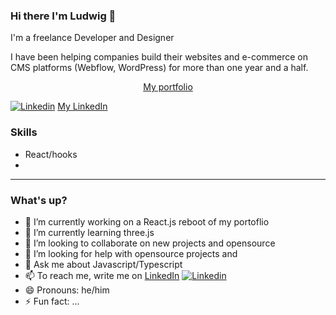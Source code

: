 ### Hi there I'm Ludwig 👋
I'm a freelance Developer and Designer

<p>I have been helping companies build their websites and e-commerce on CMS platforms (Webflow, WordPress) for more than one year and a half.
</p>

<p align="center">
 <a href="https://portfoliolud.webflow.io/">My portfolio</a>
 
 [![Linkedin](https://i.stack.imgur.com/gVE0j.png)](https://www.linkedin.com/in/ludwig-pereira/) <a href="https://www.linkedin.com/in/ludwig-pereira/">My LinkedIn</a>
</p>

### Skills
- React/hooks
- 
---
### What's up?
- 🔭 I’m currently working on a React.js reboot of my portoflio
- 🌱 I’m currently learning three.js
- 👯 I’m looking to collaborate on new projects and opensource
- 🤔 I’m looking for help with opensource projects and 
- 💬 Ask me about Javascript/Typescript
- 📫 To reach me, write me on <a href="https://www.linkedin.com/in/ludwig-pereira/">LinkedIn</a> [![Linkedin](https://i.stack.imgur.com/gVE0j.png)](https://www.linkedin.com/in/ludwig-pereira/)
- 😄 Pronouns: he/him
- ⚡ Fun fact: ...
